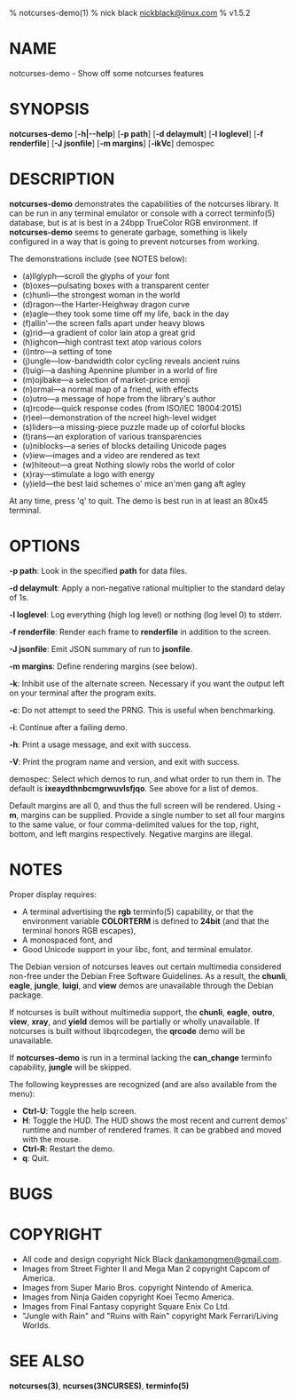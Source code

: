 % notcurses-demo(1)
% nick black <nickblack@linux.com>
% v1.5.2

# NAME

notcurses-demo - Show off some notcurses features

# SYNOPSIS

**notcurses-demo** [**-h|--help**] [**-p path**] [**-d delaymult**]
 [**-l loglevel**] [**-f renderfile**] [**-J jsonfile**] [**-m margins**]
 [**-ikVc**] demospec

# DESCRIPTION

**notcurses-demo** demonstrates the capabilities of the notcurses library. It
can be run in any terminal emulator or console with a correct terminfo(5)
database, but is at is best in a 24bpp TrueColor RGB environment. If
**notcurses-demo** seems to generate garbage, something is likely configured in
a way that is going to prevent notcurses from working.

The demonstrations include (see NOTES below):

* (a)llglyph—scroll the glyphs of your font
* (b)oxes—pulsating boxes with a transparent center
* (c)hunli—the strongest woman in the world
* (d)ragon—the Harter-Heighway dragon curve
* (e)agle—they took some time off my life, back in the day
* (f)allin'—the screen falls apart under heavy blows
* (g)rid—a gradient of color lain atop a great grid
* (h)ighcon—high contrast text atop various colors
* (i)ntro—a setting of tone
* (j)ungle—low-bandwidth color cycling reveals ancient ruins
* (l)uigi—a dashing Apennine plumber in a world of fire
* (m)ojibake—a selection of market-price emoji
* (n)ormal—a normal map of a friend, with effects
* (o)utro—a message of hope from the library's author
* (q)rcode—quick response codes (from ISO/IEC 18004:2015)
* (r)eel—demonstration of the ncreel high-level widget
* (s)liders—a missing-piece puzzle made up of colorful blocks
* (t)rans—an exploration of various transparencies
* (u)niblocks—a series of blocks detailing Unicode pages
* (v)iew—images and a video are rendered as text
* (w)hiteout—a great Nothing slowly robs the world of color
* (x)ray—stimulate a logo with energy
* (y)ield—the best laid schemes o' mice an'men gang aft agley

At any time, press 'q' to quit. The demo is best run in at least an 80x45 terminal.

# OPTIONS

**-p path**: Look in the specified **path** for data files.

**-d delaymult**: Apply a non-negative rational multiplier to the standard delay of 1s.

**-l loglevel**: Log everything (high log level) or nothing (log level 0) to stderr.

**-f renderfile**: Render each frame to **renderfile** in addition to the screen.

**-J jsonfile**: Emit JSON summary of run to **jsonfile**.

**-m margins**: Define rendering margins (see below).

**-k**: Inhibit use of the alternate screen. Necessary if you want the output left on your terminal after the program exits.

**-c**: Do not attempt to seed the PRNG. This is useful when benchmarking.

**-i**: Continue after a failing demo.

**-h**: Print a usage message, and exit with success.

**-V**: Print the program name and version, and exit with success.

demospec: Select which demos to run, and what order to run them in. The
default is **ixeaydthnbcmgrwuvlsfjqo**. See above for a list of demos.

Default margins are all 0, and thus the full screen will be rendered. Using
**-m**, margins can be supplied. Provide a single number to set all four margins
to the same value, or four comma-delimited values for the top, right, bottom,
and left margins respectively. Negative margins are illegal.

# NOTES

Proper display requires:

* A terminal advertising the **rgb** terminfo(5) capability, or that the environment variable **COLORTERM** is defined to **24bit** (and that the terminal honors RGB escapes),
* A monospaced font, and
* Good Unicode support in your libc, font, and terminal emulator.

The Debian version of notcurses leaves out certain multimedia considered
non-free under the Debian Free Software Guidelines. As a result, the
**chunli**, **eagle**, **jungle**, **luigi**, and **view** demos
are unavailable through the Debian package.

If notcurses is built without multimedia support, the **chunli**, **eagle**,
**outro**, **view**, **xray**, and **yield** demos will be partially or wholly
unavailable. If notcurses is built without libqrcodegen, the **qrcode** demo
will be unavailable.

If **notcurses-demo** is run in a terminal lacking the **can_change** terminfo
capability, **jungle** will be skipped.

The following keypresses are recognized (and are also available from the menu):

* **Ctrl-U**: Toggle the help screen.
* **H**: Toggle the HUD. The HUD shows the most recent and current demos'
         runtime and number of rendered frames. It can be grabbed and moved
         with the mouse.
* **Ctrl-R**: Restart the demo.
* **q**: Quit.

# BUGS

# COPYRIGHT

* All code and design copyright Nick Black <dankamongmen@gmail.com>.
* Images from Street Fighter II and Mega Man 2 copyright Capcom of America.
* Images from Super Mario Bros. copyright Nintendo of America.
* Images from Ninja Gaiden copyright Koei Tecmo America.
* Images from Final Fantasy copyright Square Enix Co Ltd.
* "Jungle with Rain" and "Ruins with Rain" copyright Mark Ferrari/Living Worlds.

# SEE ALSO

**notcurses(3)**,
**ncurses(3NCURSES)**,
**terminfo(5)**
